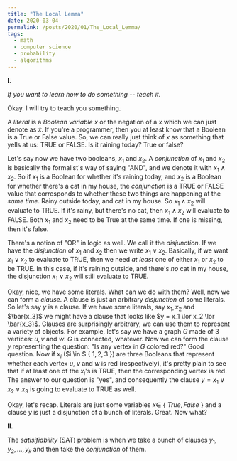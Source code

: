 ```yaml
---
title: "The Local Lemma"
date: 2020-03-04
permalink: /posts/2020/01/The_Local_Lemma/
tags:
  - math
  - computer science
  - probability
  - algorithms
---
```


**I.**

_If you want to learn how to do something -- teach it._


Okay. I will try to teach you something.

A _literal_ is a _Boolean variable_ $x$ or the negation of a $x$ which we can just denote as $\bar{x}$. If you're a programmer, then you at least know that a Boolean is a True or False value. So, we can really just think of $x$ as something that yells at us: TRUE or FALSE. Is it raining today? True or false?

Let's say now we have two booleans, $x_1$ and $x_2$. A _conjunction_ of $x_1$ and $x_2$ is basically the formalist's way of saying "AND", and we denote it with $x_1 \land x_2$. So if $x_1$ is a Boolean for whether it's raining today, and $x_2$ is a Boolean for whether there's a cat in my house, the _conjunction_ is a TRUE or FALSE value that corresponds to whether these two things are happening at the _same time_. Rainy outside today, and cat in my house. So $x_1 \land x_2$ will evaluate to TRUE. If it's rainy, but there's no cat, then $x_1 \land x_2$ will evaluate to FALSE. Both $x_1$ and $x_2$ need to be True at the same time. If one is missing, then it's false.

There's a notion of "OR" in logic as well. We call it the _disjunction_. If we have the _disjunction_ of $x_1$ and $x_2$ then we write $x_1 \lor x_2$. Basically, if we want $x_1 \lor x_2$ to evaluate to TRUE, then we need *at least* one of either $x_1$ or $x_2$ to be TRUE. In this case, if it's raining outside, and there's *no* cat in my house, the disjunction $x_1 \lor x_2$ will still evaluate to TRUE.

Okay, nice, we have some literals. What can we do with them? Well, now we can form a _clause_. A clause is just an arbitrary _disjunction_ of some literals. So let's say $y$ is a clause. If we have some literals, say $x_1, x_2$ and $\bar{x_3}$ we might have a clause that looks like $y = x_1 \lor x_2 \lor \bar{x_3}$. Clauses are surprisingly arbitrary, we can use them to represent a variety of objects. For example, let's say we have a graph $G$ made of $3$ vertices: $u, v$ and $w$. $G$ is connected, whatever. Now we can form the clause $y$ representing the question: "Is any vertex in $G$ colored red?" Good question. Now if $x_i$ ($i \in $ { $1, 2, 3$ }) are three Booleans that represent whether each vertex $u$, $v$ and $w$ is red (respectively), it's pretty plain to see that if at least one of the $x_i$'s is TRUE, then the corresponding vertex is red. The answer to our question is "yes", and consequently the clause $y = x_1 \lor x_2 \lor x_3$ is going to evaluate to TRUE as well.

Okay, let's recap. Literals are just some variables $x \in$ { $True, False$ } and a clause $y$ is just a disjunction of a bunch of literals. Great. Now what?

**II.**

The _satisifiability_ (SAT) problem is when we take a bunch of clauses $y_1, y_2, ..., y_k$ and then take the _conjunction_ of them. 
